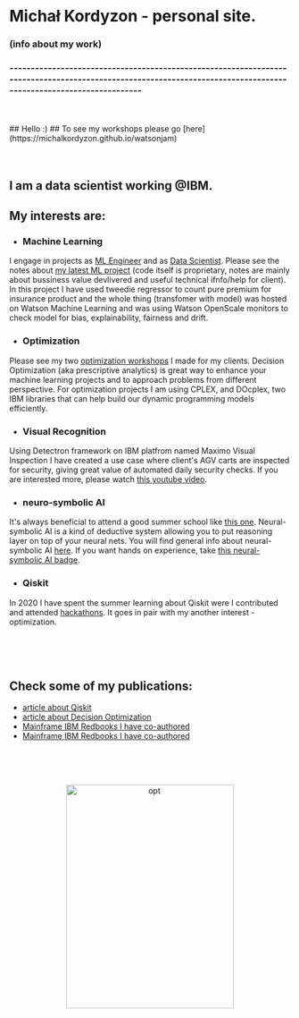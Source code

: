 <br>

# Michał Kordyzon - personal site.
### (info about my work)
### -----------------------------------------------------------------------------------------------------------------------------------------------------------------
<br>
<br>
## Hello :)
## To see my workshops please go [here](https://michalkordyzon.github.io/watsonjam)   

<br>
<br>
<br>



## I am a data scientist working @IBM.
## My interests are:

   * ### Machine Learning
   I engage in projects as [ML Engineer](https://www.credly.com/badges/6d6d21e9-eec4-463b-8f22-22d409103563) and as [Data Scientist](https://www.credly.com/badges/2d6770d6-c2eb-429f-bcdd-614e4327bf72). Please see the notes about [my latest ML project](https://michalkordyzon.github.io/watson_insurance/) (code itself is proprietary, notes are mainly about bussiness value devlivered and useful technical ifnfo/help for client). In this project I have used tweedie regressor to count pure premium for insurance product and the whole thing (transfomer with model) was hosted on Watson Machine Learning and was using Watson OpenScale monitors to check model for bias, explainability, fairness and drift.
   * ### Optimization
   Please see my two [optimization workshops](https://michalkordyzon.github.io/watsonjam/) I made for my clients. Decision Optimization (aka prescriptive analytics) is great way to enhance your machine learning projects and to approach problems from different perspective.
   For optimization projects I am using CPLEX, and DOcplex, two IBM libraries that can help build our dynamic programming models efficiently.
   
   * ### Visual Recognition
   Using Detectron framework on IBM platfrom named Maximo Visual Inspection I have created a use case where client's AGV carts are inspected for security, giving great value of automated daily security checks. If you are interested more, please watch [this youtube video](https://www.youtube.com/watch?v=keC8Tnj8OJ8&ab_channel=IBMDeveloper).
   
   * ### neuro-symbolic AI
   It's always beneficial to attend a good summer school like [this one](https://ibm.github.io/neuro-symbolic-ai/events/ns-summerschool2022/). Neural-symbolic AI is a kind of deductive system allowing you to put reasoning layer on top of your neural nets.
   You will find general info about neural-symbolic AI [here](https://ibm.github.io/neuro-symbolic-ai/). 
   If you want hands on experience, take [this neural-symbolic AI badge](https://www.credly.com/badges/a9c7f8c5-5d62-4437-aa57-977f779b21d5/linked_in?t=rh42yg).
   * ### Qiskit
   In 2020 I have spent the summer learning about Qiskit were I contributed and attended [hackathons](https://www.credly.com/badges/7e4653bd-141a-4280-8544-f345fb7232be). It goes in pair with my another interest - optimization. 

<br>
<br>
<br>

## Check some of my publications:
   * [article about Qiskit](https://spidersweb.pl/2020/11/qiskit-komputery-kwantowe.html)   
   * [article about Decision Optimization](https://spidersweb.pl/2021/03/sztuczna-inteligencja-nauczanie-maszynowe-i-optymalizacja-decyzji.html)
   * [Mainframe IBM Redbooks I have co-authored](https://www.oreilly.com/library/view/ibm-z14-technical/9780738442716/) 
   * [Mainframe IBM Redbooks I have co-authored](https://www.redbooks.ibm.com/redbooks/pdfs/sg248450.pdf) 


<br>
<br>
<br>
<p align="center">
<img src="http://michalkordyzon.github.io/images/tumblr_think.gif" width="300" height="400" alt="opt"/>
<br>
<br>
<br> 
  

</p>
